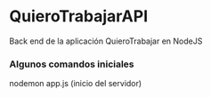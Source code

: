 # QuieroTrabajarAPI
Back end de la aplicación QuieroTrabajar en NodeJS

### Algunos comandos iniciales
nodemon app.js (inicio del servidor)